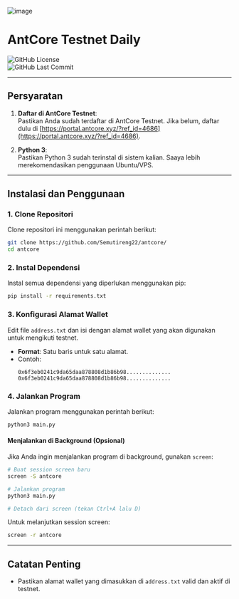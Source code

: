 ![image](https://github.com/user-attachments/assets/d378b526-cc0f-4ec8-b94f-cbf1e3a39fbe)

# AntCore Testnet Daily

![GitHub License](https://img.shields.io/github/license/Semutireng22/antcore)  
![GitHub Last Commit](https://img.shields.io/github/last-commit/Semutireng22/antcore)

---

## Persyaratan
1. **Daftar di AntCore Testnet**:  
   Pastikan Anda sudah terdaftar di AntCore Testnet. Jika belum, daftar dulu di [https://portal.antcore.xyz/?ref_id=4686](https://portal.antcore.xyz/?ref_id=4686).

2. **Python 3**:  
   Pastikan Python 3 sudah terinstal di sistem kalian. Saaya lebih merekomendasikan penggunaan Ubuntu/VPS.

---

## Instalasi dan Penggunaan

### 1. Clone Repositori
Clone repositori ini menggunakan perintah berikut:
```bash
git clone https://github.com/Semutireng22/antcore/
cd antcore
```

### 2. Instal Dependensi
Instal semua dependensi yang diperlukan menggunakan pip:
```bash
pip install -r requirements.txt
```

### 3. Konfigurasi Alamat Wallet
Edit file `address.txt` dan isi dengan alamat wallet yang akan digunakan untuk mengikuti testnet.  
- **Format**: Satu baris untuk satu alamat.
- Contoh:
  ```
  0x6f3eb0241c9da65daa878808d1b86b98..............
  0x6f3eb0241c9da65daa878808d1b86b98..............
  ```

### 4. Jalankan Program
Jalankan program menggunakan perintah berikut:
```bash
python3 main.py
```

#### Menjalankan di Background (Opsional)
Jika Anda ingin menjalankan program di background, gunakan `screen`:
```bash
# Buat session screen baru
screen -S antcore

# Jalankan program
python3 main.py

# Detach dari screen (tekan Ctrl+A lalu D)
```

Untuk melanjutkan session screen:
```bash
screen -r antcore
```

---

## Catatan Penting
- Pastikan alamat wallet yang dimasukkan di `address.txt` valid dan aktif di testnet.
